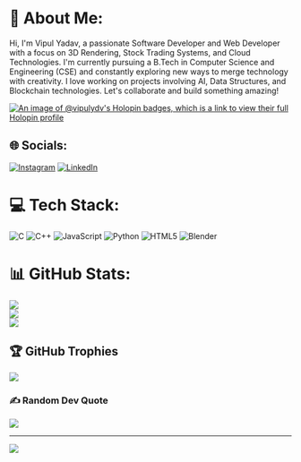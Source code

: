 # 💫 About Me:
 Hi, I'm Vipul Yadav, a passionate Software Developer and Web Developer with a focus on 3D Rendering, Stock Trading Systems, and Cloud Technologies. I'm currently pursuing a B.Tech in Computer Science and Engineering (CSE) and constantly exploring new ways to merge technology with creativity. I love working on projects involving AI, Data Structures, and Blockchain technologies. Let's collaborate and build something amazing!

[![An image of @vipulydv's Holopin badges, which is a link to view their full Holopin profile](https://holopin.me/vipulydv)](https://holopin.io/@vipulydv)

## 🌐 Socials:
[![Instagram](https://img.shields.io/badge/Instagram-%23E4405F.svg?logo=Instagram&logoColor=white)](https://instagram.com/Rendderbytelab) [![LinkedIn](https://img.shields.io/badge/LinkedIn-%230077B5.svg?logo=linkedin&logoColor=white)](https://linkedin.com/in/vipulydvv) 

# 💻 Tech Stack:
![C](https://img.shields.io/badge/c-%2300599C.svg?style=for-the-badge&logo=c&logoColor=white) ![C++](https://img.shields.io/badge/c++-%2300599C.svg?style=for-the-badge&logo=c%2B%2B&logoColor=white) ![JavaScript](https://img.shields.io/badge/javascript-%23323330.svg?style=for-the-badge&logo=javascript&logoColor=%23F7DF1E) ![Python](https://img.shields.io/badge/python-3670A0?style=for-the-badge&logo=python&logoColor=ffdd54) ![HTML5](https://img.shields.io/badge/html5-%23E34F26.svg?style=for-the-badge&logo=html5&logoColor=white) ![Blender](https://img.shields.io/badge/blender-%23F5792A.svg?style=for-the-badge&logo=blender&logoColor=white)
# 📊 GitHub Stats:
![](https://github-readme-stats.vercel.app/api?username=Vipul-Ydv&theme=one_dark_pro&hide_border=false&include_all_commits=false&count_private=false)<br/>
![](https://github-readme-streak-stats.herokuapp.com/?user=Vipul-Ydv&theme=one_dark_pro&hide_border=false)<br/>
![](https://github-readme-stats.vercel.app/api/top-langs/?username=Vipul-Ydv&theme=one_dark_pro&hide_border=false&include_all_commits=false&count_private=false&layout=compact)

## 🏆 GitHub Trophies
![](https://github-profile-trophy.vercel.app/?username=Vipul-Ydv&theme=radical&no-frame=false&no-bg=true&margin-w=4)

### ✍️ Random Dev Quote
![](https://quotes-github-readme.vercel.app/api?type=horizontal&theme=radical)

---
[![](https://visitcount.itsvg.in/api?id=Vipul-Ydv&icon=4&color=0)](https://visitcount.itsvg.in)

<!-- Proudly created with GPRM ( https://gprm.itsvg.in ) -->
